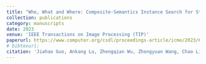 ```yaml
---
title: "Who, What and Where: Composite-Semantics Instance Search for Story Videos"
collection: publications
category: manuscripts
date: 2023
venue: 'IEEE Transactions on Image Processing (TIP)'
paperurl: https://www.computer.org/csdl/proceedings-article/icme/2023/689100a858/1PTMqnLkiZ2
# bibtexurl: 
citation: 'Jiahao Guo, Ankang Lu, Zhengqian Wu, Zhongyuan Wang, Chao Liang. (2025). &quot;Who, What and Where: Composite-Semantics Instance Search for Story Videos.&quot; <i>IEEE Transactions on Image Processing (TIP)</i>. 34, 1412-1426.'
---
```

